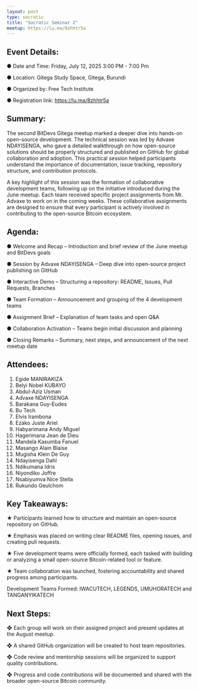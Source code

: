 ```yaml
---
layout: post
type: socratic
title: "Socratic Seminar 2"
meetup: https://lu.ma/8zhhtr5a
---
```

## Event Details:
●	Date and Time: Friday, July 12, 2025 3:00 PM - 7:00 Pm

●	Location: Gitega Study Space, Gitega, Burundi

●	Organized by: Free Tech Institute

●	Registration link: https://lu.ma/8zhhtr5a 

## Summary:
The second BitDevs Gitega meetup marked a deeper dive into hands-on open-source development. The technical session was led by Advaxe NDAYISENGA, who gave a detailed walkthrough on how open-source solutions should be properly structured and published on GitHub for global collaboration and adoption. This practical session helped participants understand the importance of documentation, issue tracking, repository structure, and contribution protocols.

A key highlight of this session was the formation of collaborative development teams, following up on the initiative introduced during the June meetup. Each team received specific project assignments from Mr. Advaxe to work on in the coming weeks. These collaborative assignments are designed to ensure that every participant is actively involved in contributing to the open-source Bitcoin ecosystem.

## Agenda:
●	 Welcome and Recap – Introduction and brief review of the June meetup and BitDevs goals

●	 Session by Advaxe NDAYISENGA – Deep dive into open-source project publishing on GitHub

●	Interactive Demo – Structuring a repository: README, Issues, Pull Requests, Branches

●	Team Formation – Announcement and grouping of the 4 development teams

●	Assignment Brief – Explanation of team tasks and open Q&A

●	Collaboration Activation – Teams begin initial discussion and planning

●	Closing Remarks – Summary, next steps, and announcement of the next meetup date

## Attendees:
1.	Egide MANIRAKIZA
2.	Belyi Nobel KUBAYO
3.	Abdul-Aziz Usman
4.	Advaxe NDAYISENGA
5.	Barakana Guy-Eudes
6.	Bu Tech
7.	Elvis Irambona
8.	Ezako Juste Ariel
9.	Habyarimana Andy Miguel
10.	Hagerimana Jean de Dieu
11.	Mandela Kasumba Fanuel
12.	Masango Alain Blaise
13.	Mugisha Klein De Guy
14.	Ndayisenga Dahl
15.	Ndikumana Idris
16.	Niyondiko Joffre
17.	Nsabiyumva Nice Stella
18.	Rukundo Geulchom

## Key Takeaways:
★	Participants learned how to structure and maintain an open-source repository on GitHub.

★	Emphasis was placed on writing clear README files, opening issues, and creating pull requests.

★	Five development teams were officially formed, each tasked with building or analyzing a small open-source Bitcoin-related tool or feature.

★	Team collaboration was launched, fostering accountability and shared progress among participants.

Development Teams Formed: IWACUTECH, LEGENDS, UMUHORATECH and TANGANYIKATECH


## Next Steps:
❖	Each group will work on their assigned project and present updates at the August meetup.

❖	A shared GitHub organization will be created to host team repositories.

❖	Code review and mentorship sessions will be organized to support quality contributions.

❖	Progress and code contributions will be documented and shared with the broader open-source Bitcoin community.


